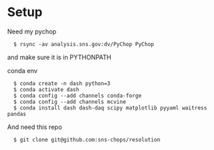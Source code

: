 # Setup

Need my pychop

```
  $ rsync -av analysis.sns.gov:dv/PyChop PyChop
```
and make sure it is in PYTHONPATH

conda env

```
  $ conda create -n dash python=3
  $ conda activate dash
  $ conda config --add channels conda-forge
  $ conda config --add channels mcvine
  $ conda install dash dash-daq scipy matplotlib pyyaml waitress pandas
```

And need this repo

```
  $ git clone git@github.com:sns-chops/resolution
```
